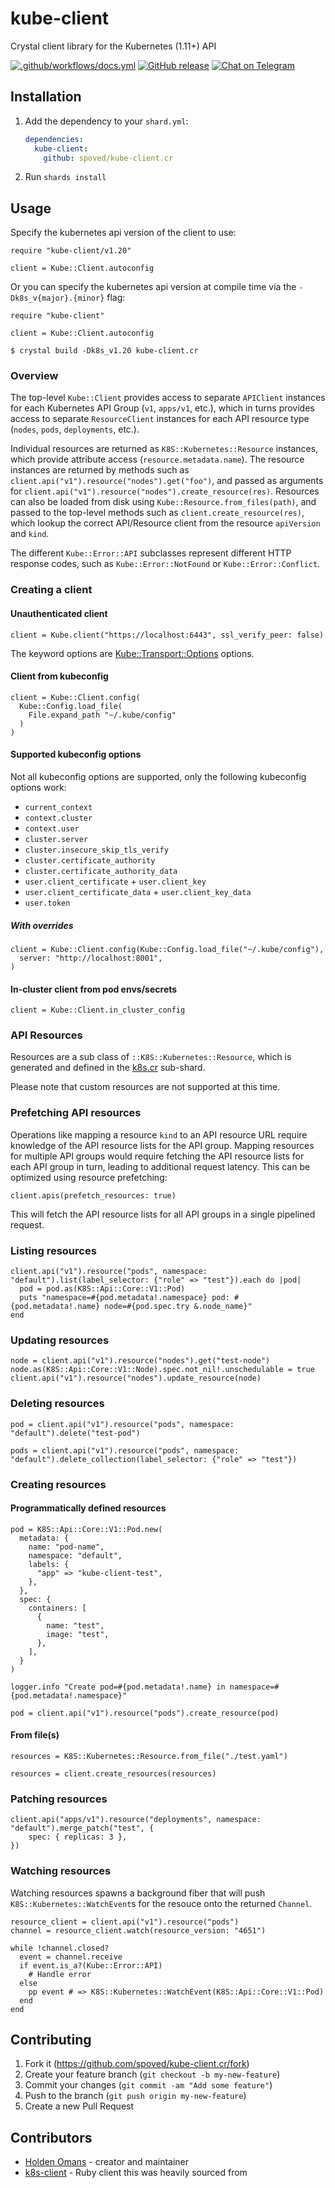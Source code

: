 # kube-client

Crystal client library for the Kubernetes (1.11+) API

[![.github/workflows/docs.yml](https://github.com/spoved/kube-client.cr/actions/workflows/docs.yml/badge.svg)](https://spoved.github.io/kube-client.cr) [![GitHub release](https://img.shields.io/github/release/spoved/kube-client.cr.svg)](https://github.com/spoved/kube-client.cr/releases) [![Chat on Telegram](https://img.shields.io/badge/chat-telegram-blue)](https://t.me/k8s_cr)

## Installation

1. Add the dependency to your `shard.yml`:

   ```yaml
   dependencies:
     kube-client:
       github: spoved/kube-client.cr
   ```

2. Run `shards install`

## Usage

Specify the kubernetes api version of the client to use:

```crystal
require "kube-client/v1.20"

client = Kube::Client.autoconfig
```

Or you can specify the kubernetes api version at compile time via the `-Dk8s_v{major}.{minor}` flag:

```crystal
require "kube-client"

client = Kube::Client.autoconfig
```

```shell
$ crystal build -Dk8s_v1.20 kube-client.cr
```

### Overview

The top-level `Kube::Client` provides access to separate `APIClient` instances for each Kubernetes API Group (`v1`, `apps/v1`, etc.), which in turns provides access to separate `ResourceClient` instances for each API resource type (`nodes`, `pods`, `deployments`, etc.).

Individual resources are returned as `K8S::Kubernetes::Resource` instances, which provide attribute access (`resource.metadata.name`). The resource instances are returned by methods such as `client.api("v1").resource("nodes").get("foo")`, and passed as arguments for `client.api("v1").resource("nodes").create_resource(res)`. Resources can also be loaded from disk using `Kube::Resource.from_files(path)`, and passed to the top-level methods such as `client.create_resource(res)`, which lookup the correct API/Resource client from the resource `apiVersion` and `kind`.

The different `Kube::Error::API` subclasses represent different HTTP response codes, such as `Kube::Error::NotFound` or `Kube::Error::Conflict`.

### Creating a client

#### Unauthenticated client

```crystal
client = Kube.client("https://localhost:6443", ssl_verify_peer: false)
```

The keyword options are [Kube::Transport::Options](src/kube/transport.cr) options.

#### Client from kubeconfig

```crystal
client = Kube::Client.config(
  Kube::Config.load_file(
    File.expand_path "~/.kube/config"
  )
)
```

#### Supported kubeconfig options

Not all kubeconfig options are supported, only the following kubeconfig options work:

- `current_context`
- `context.cluster`
- `context.user`
- `cluster.server`
- `cluster.insecure_skip_tls_verify`
- `cluster.certificate_authority`
- `cluster.certificate_authority_data`
- `user.client_certificate` + `user.client_key`
- `user.client_certificate_data` + `user.client_key_data`
- `user.token`

##### With overrides

```crystal
client = Kube::Client.config(Kube::Config.load_file("~/.kube/config"),
  server: "http://localhost:8001",
)
```

#### In-cluster client from pod envs/secrets

```crystal
client = Kube::Client.in_cluster_config
```

### API Resources

Resources are a sub class of `::K8S::Kubernetes::Resource`, which is generated and defined in the [k8s.cr](https://github.com/spoved/k8s.cr) sub-shard.

Please note that custom resources are not supported at this time.

### Prefetching API resources

Operations like mapping a resource `kind` to an API resource URL require knowledge of the API resource lists for the API group. Mapping resources for multiple API groups would require fetching the API resource lists for each API group in turn, leading to additional request latency. This can be optimized using resource prefetching:

```crystal
client.apis(prefetch_resources: true)
```

This will fetch the API resource lists for all API groups in a single pipelined request.

### Listing resources

```crystal
client.api("v1").resource("pods", namespace: "default").list(label_selector: {"role" => "test"}).each do |pod|
  pod = pod.as(K8S::Api::Core::V1::Pod)
  puts "namespace=#{pod.metadata!.namespace} pod: #{pod.metadata!.name} node=#{pod.spec.try &.node_name}"
end
```

### Updating resources

```crystal
node = client.api("v1").resource("nodes").get("test-node")
node.as(K8S::Api::Core::V1::Node).spec.not_nil!.unschedulable = true
client.api("v1").resource("nodes").update_resource(node)
```

### Deleting resources

```crystal
pod = client.api("v1").resource("pods", namespace: "default").delete("test-pod")
```

```crystal
pods = client.api("v1").resource("pods", namespace: "default").delete_collection(label_selector: {"role" => "test"})
```

### Creating resources

#### Programmatically defined resources

```crystal
pod = K8S::Api::Core::V1::Pod.new(
  metadata: {
    name: "pod-name",
    namespace: "default",
    labels: {
      "app" => "kube-client-test",
    },
  },
  spec: {
    containers: [
      {
        name: "test",
        image: "test",
      },
    ],
  }
)

logger.info "Create pod=#{pod.metadata!.name} in namespace=#{pod.metadata!.namespace}"

pod = client.api("v1").resource("pods").create_resource(pod)
```

#### From file(s)

```crystal
resources = K8S::Kubernetes::Resource.from_file("./test.yaml")

resources = client.create_resources(resources)
```

### Patching resources

```crystal
client.api("apps/v1").resource("deployments", namespace: "default").merge_patch("test", {
    spec: { replicas: 3 },
})
```

### Watching resources

Watching resources spawns a background fiber that will push `K8S::Kubernetes::WatchEvent`s for the resouce onto the returned `Channel`.

```crystal
resource_client = client.api("v1").resource("pods")
channel = resource_client.watch(resource_version: "4651")

while !channel.closed?
  event = channel.receive
  if event.is_a?(Kube::Error::API)
    # Handle error
  else
    pp event # => K8S::Kubernetes::WatchEvent(K8S::Api::Core::V1::Pod)
  end
end
```

## Contributing

1. Fork it (<https://github.com/spoved/kube-client.cr/fork>)
2. Create your feature branch (`git checkout -b my-new-feature`)
3. Commit your changes (`git commit -am "Add some feature"`)
4. Push to the branch (`git push origin my-new-feature`)
5. Create a new Pull Request

## Contributors

- [Holden Omans](https://github.com/kalinon) - creator and maintainer
- [k8s-client](https://github.com/kontena/k8s-client) - Ruby client this was heavily sourced from
